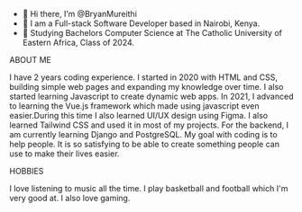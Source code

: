 - 👋 Hi there, I’m @BryanMureithi
- 👀 I am a Full-stack Software Developer based in Nairobi, Kenya.
- 🌱 Studying Bachelors Computer Science at The Catholic University of Eastern Africa, Class of 2024.

ABOUT ME

I have 2 years coding experience. I started in 2020 with HTML and CSS, building simple web pages and expanding my knowledge over time.
I also started learning Javascript to create dynamic web apps. In 2021, I advanced to learning the Vue.js framework which made
using javascript even easier.During this time I also learned UI/UX design using Figma. I also learned Tailwind CSS and used it in most of my projects.
For the backend, I am currently learning Django and PostgreSQL.
My goal with coding is to help people. It is so satisfying to be able to create something people can use to make their lives
easier.

HOBBIES

I love listening to music all the time.
I play basketball and football which I'm very good at.
I also love gaming.
